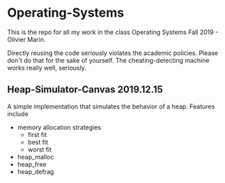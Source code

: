 # Operating-Systems

This is the repo for all my work in the class Operating Systems Fall 2019 - Olivier Marin.

Directly reusing the code seriously violates the academic policies. Please don't do that for the sake of yourself. The cheating-detecting machine works really well, seriously.

## Heap-Simulator-Canvas 2019.12.15

A simple implementation that simulates the behavior of a heap. Features include

- memory allocation strategies
  - first fit
  - best fit
  - worst fit
- heap_malloc
- heap_free
- heap_defrag
